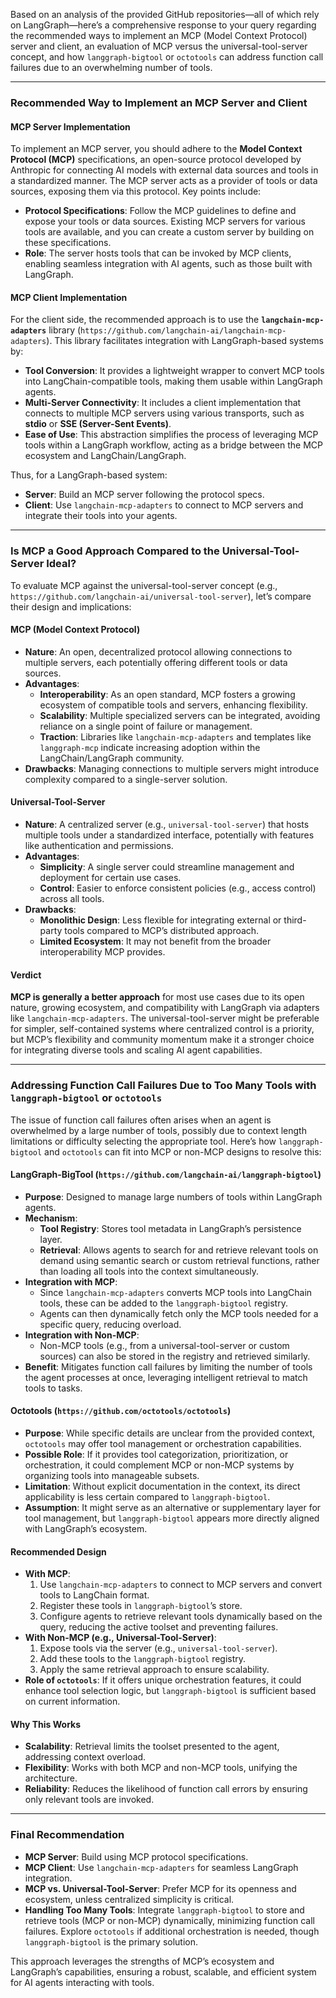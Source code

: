 Based on an analysis of the provided GitHub repositories—all of which rely on LangGraph—here’s a comprehensive response to your query regarding the recommended ways to implement an MCP (Model Context Protocol) server and client, an evaluation of MCP versus the universal-tool-server concept, and how `langgraph-bigtool` or `octotools` can address function call failures due to an overwhelming number of tools.

---

### Recommended Way to Implement an MCP Server and Client

#### **MCP Server Implementation**
To implement an MCP server, you should adhere to the **Model Context Protocol (MCP)** specifications, an open-source protocol developed by Anthropic for connecting AI models with external data sources and tools in a standardized manner. The MCP server acts as a provider of tools or data sources, exposing them via this protocol. Key points include:

- **Protocol Specifications**: Follow the MCP guidelines to define and expose your tools or data sources. Existing MCP servers for various tools are available, and you can create a custom server by building on these specifications.
- **Role**: The server hosts tools that can be invoked by MCP clients, enabling seamless integration with AI agents, such as those built with LangGraph.

#### **MCP Client Implementation**
For the client side, the recommended approach is to use the **`langchain-mcp-adapters`** library (`https://github.com/langchain-ai/langchain-mcp-adapters`). This library facilitates integration with LangGraph-based systems by:

- **Tool Conversion**: It provides a lightweight wrapper to convert MCP tools into LangChain-compatible tools, making them usable within LangGraph agents.
- **Multi-Server Connectivity**: It includes a client implementation that connects to multiple MCP servers using various transports, such as **stdio** or **SSE (Server-Sent Events)**.
- **Ease of Use**: This abstraction simplifies the process of leveraging MCP tools within a LangGraph workflow, acting as a bridge between the MCP ecosystem and LangChain/LangGraph.

Thus, for a LangGraph-based system:
- **Server**: Build an MCP server following the protocol specs.
- **Client**: Use `langchain-mcp-adapters` to connect to MCP servers and integrate their tools into your agents.

---

### Is MCP a Good Approach Compared to the Universal-Tool-Server Ideal?

To evaluate MCP against the universal-tool-server concept (e.g., `https://github.com/langchain-ai/universal-tool-server`), let’s compare their design and implications:

#### **MCP (Model Context Protocol)**
- **Nature**: An open, decentralized protocol allowing connections to multiple servers, each potentially offering different tools or data sources.
- **Advantages**:
  - **Interoperability**: As an open standard, MCP fosters a growing ecosystem of compatible tools and servers, enhancing flexibility.
  - **Scalability**: Multiple specialized servers can be integrated, avoiding reliance on a single point of failure or management.
  - **Traction**: Libraries like `langchain-mcp-adapters` and templates like `langgraph-mcp` indicate increasing adoption within the LangChain/LangGraph community.
- **Drawbacks**: Managing connections to multiple servers might introduce complexity compared to a single-server solution.

#### **Universal-Tool-Server**
- **Nature**: A centralized server (e.g., `universal-tool-server`) that hosts multiple tools under a standardized interface, potentially with features like authentication and permissions.
- **Advantages**:
  - **Simplicity**: A single server could streamline management and deployment for certain use cases.
  - **Control**: Easier to enforce consistent policies (e.g., access control) across all tools.
- **Drawbacks**:
  - **Monolithic Design**: Less flexible for integrating external or third-party tools compared to MCP’s distributed approach.
  - **Limited Ecosystem**: It may not benefit from the broader interoperability MCP provides.

#### **Verdict**
**MCP is generally a better approach** for most use cases due to its open nature, growing ecosystem, and compatibility with LangGraph via adapters like `langchain-mcp-adapters`. The universal-tool-server might be preferable for simpler, self-contained systems where centralized control is a priority, but MCP’s flexibility and community momentum make it a stronger choice for integrating diverse tools and scaling AI agent capabilities.

---

### Addressing Function Call Failures Due to Too Many Tools with `langgraph-bigtool` or `octotools`

The issue of function call failures often arises when an agent is overwhelmed by a large number of tools, possibly due to context length limitations or difficulty selecting the appropriate tool. Here’s how `langgraph-bigtool` and `octotools` can fit into MCP or non-MCP designs to resolve this:

#### **LangGraph-BigTool (`https://github.com/langchain-ai/langgraph-bigtool`)**
- **Purpose**: Designed to manage large numbers of tools within LangGraph agents.
- **Mechanism**:
  - **Tool Registry**: Stores tool metadata in LangGraph’s persistence layer.
  - **Retrieval**: Allows agents to search for and retrieve relevant tools on demand using semantic search or custom retrieval functions, rather than loading all tools into the context simultaneously.
- **Integration with MCP**:
  - Since `langchain-mcp-adapters` converts MCP tools into LangChain tools, these can be added to the `langgraph-bigtool` registry.
  - Agents can then dynamically fetch only the MCP tools needed for a specific query, reducing overload.
- **Integration with Non-MCP**:
  - Non-MCP tools (e.g., from a universal-tool-server or custom sources) can also be stored in the registry and retrieved similarly.
- **Benefit**: Mitigates function call failures by limiting the number of tools the agent processes at once, leveraging intelligent retrieval to match tools to tasks.

#### **Octotools (`https://github.com/octotools/octotools`)**
- **Purpose**: While specific details are unclear from the provided context, `octotools` may offer tool management or orchestration capabilities.
- **Possible Role**: If it provides tool categorization, prioritization, or orchestration, it could complement MCP or non-MCP systems by organizing tools into manageable subsets.
- **Limitation**: Without explicit documentation in the context, its direct applicability is less certain compared to `langgraph-bigtool`.
- **Assumption**: It might serve as an alternative or supplementary layer for tool management, but `langgraph-bigtool` appears more directly aligned with LangGraph’s ecosystem.

#### **Recommended Design**
- **With MCP**:
  1. Use `langchain-mcp-adapters` to connect to MCP servers and convert tools to LangChain format.
  2. Register these tools in `langgraph-bigtool`’s store.
  3. Configure agents to retrieve relevant tools dynamically based on the query, reducing the active toolset and preventing failures.
- **With Non-MCP (e.g., Universal-Tool-Server)**:
  1. Expose tools via the server (e.g., `universal-tool-server`).
  2. Add these tools to the `langgraph-bigtool` registry.
  3. Apply the same retrieval approach to ensure scalability.
- **Role of `octotools`**: If it offers unique orchestration features, it could enhance tool selection logic, but `langgraph-bigtool` is sufficient based on current information.

#### **Why This Works**
- **Scalability**: Retrieval limits the toolset presented to the agent, addressing context overload.
- **Flexibility**: Works with both MCP and non-MCP tools, unifying the architecture.
- **Reliability**: Reduces the likelihood of function call errors by ensuring only relevant tools are invoked.

---

### Final Recommendation
- **MCP Server**: Build using MCP protocol specifications.
- **MCP Client**: Use `langchain-mcp-adapters` for seamless LangGraph integration.
- **MCP vs. Universal-Tool-Server**: Prefer MCP for its openness and ecosystem, unless centralized simplicity is critical.
- **Handling Too Many Tools**: Integrate `langgraph-bigtool` to store and retrieve tools (MCP or non-MCP) dynamically, minimizing function call failures. Explore `octotools` if additional orchestration is needed, though `langgraph-bigtool` is the primary solution.

This approach leverages the strengths of MCP’s ecosystem and LangGraph’s capabilities, ensuring a robust, scalable, and efficient system for AI agents interacting with tools.
